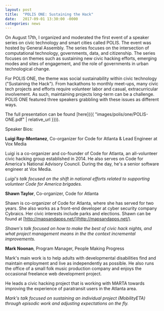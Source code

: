 ```yaml
---
layout: post
title:  "POLIS ONE: Sustaining the Hack"
date:   2017-09-01 13:30:00 -0000
categories: news
---
```

On August 17th, I organized and moderated the first event of a speaker series on civic technology and smart cities called POLIS. The event was hosted by General Assembly. The series focuses on the intersection of computational technology, governments, data, and citizenship. The series focuses on themes such as sustaining new civic hacking efforts, emerging modes and sites of engagement, and the role of governments in urban technological change.

For POLIS ONE, the theme was social sustainability within civic technology ("Sustaining the Hack"). From hackathons to monthly meet-ups, many civic tech projects and efforts require volunteer labor and casual, extracurricular involvement. As such, maintaining projects long-term can be a challenge. POLIS ONE featured three speakers grabbling with these issues as different ways.

The full presentation can be found [here]({{ "images/polis/one/POLIS-ONE.pdf" | relative_url }})).

Speaker Bios:

__Luigi Ray-Montanez__, Co-organizer for Code for Atlanta & Lead Engineer at Vox Media

Luigi is a co-organizer and co-founder of Code for Atlanta, an all-volunteer civic hacking group established in 2014. He also serves on Code for America's National Advisory Council. During the day, he's a senior software engineer at Vox Media.

_Luigi's talk focused on the shift in national efforts related to supporting volunteer Code for America brigades._

__Shawn Taylor__, Co-organizer, Code for Atlanta

Shawn is co-organizer of Code for Atlanta, where she has served for two years. She also works as a front-end developer at cyber security company Cybraics. Her civic interests include parks and elections. Shawn can be found at [http://mapsandapps.net/](http://mapsandapps.net/).

_Shawn's talk focused on how to make the best of civic hack nights, and what project management means in the the context incremental improvements._

__Mark Noonan__, Program Manager, People Making Progress

Mark's main work is to help adults with developmental disabilities find and maintain employment and live as independently as possible. He also runs the office of a small folk music production company and enjoys the occasional freelance web development project.

He leads a civic hacking project that is working with MARTA towards improving the experience of paratransit users in the Atlanta area.

_Mark's talk focused on sustaining an individual project (MobilityETA) through episodic work and adjusting expectations on the fly._
